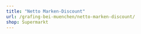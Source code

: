 ```yaml
---
title: "Netto Marken-Discount"
url: /grafing-bei-muenchen/netto-marken-discount/
shop: Supermarkt
---
```


